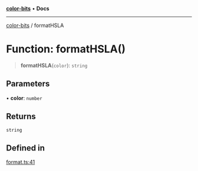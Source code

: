 [**color-bits**](../README.md) • **Docs**

***

[color-bits](../README.md) / formatHSLA

# Function: formatHSLA()

> **formatHSLA**(`color`): `string`

## Parameters

• **color**: `number`

## Returns

`string`

## Defined in

[format.ts:41](https://github.com/romgrk/color-bits/blob/46654221c2bd18a43f39bdeed108b1969f1dad41/src/format.ts#L41)
